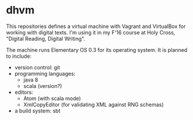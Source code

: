 # dhvm

This repositories defines a virtual machine with Vagrant and VirtualBox for working with digital texts.  I'm using it in my F'16 course at Holy Cross, "Digital Reading, Digital Writing". 

The machine runs Elementary OS 0.3 for its operating system.  It is planned to include:

- version control: git
- programming languages: 
    - java 8
    - scala (version?)
- editors:
    - Atom (with scala mode)
    - XmlCopyEditor (for validating XML against RNG schemas)
- a build system: sbt


